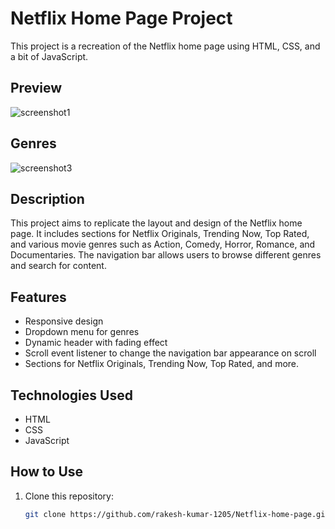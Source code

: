 # Netflix Home Page Project

This project is a recreation of the Netflix home page using HTML, CSS, and a bit of JavaScript.

## Preview
![screenshot1](https://github.com/rakesh-kumar-1205/Bharat-Intern/assets/159939704/170b9540-7f76-4d7b-9001-e061a1267025)

## Genres

![screenshot3](https://github.com/rakesh-kumar-1205/Bharat-Intern/assets/159939704/73e2379e-853c-4f3f-ac18-1e7b4f80991b)

## Description

This project aims to replicate the layout and design of the Netflix home page. It includes sections for Netflix Originals, Trending Now, Top Rated, and various movie genres such as Action, Comedy, Horror, Romance, and Documentaries. The navigation bar allows users to browse different genres and search for content.

## Features

- Responsive design
- Dropdown menu for genres
- Dynamic header with fading effect
- Scroll event listener to change the navigation bar appearance on scroll
- Sections for Netflix Originals, Trending Now, Top Rated, and more.

## Technologies Used

- HTML
- CSS
- JavaScript

## How to Use

1. Clone this repository:
   ```bash
   git clone https://github.com/rakesh-kumar-1205/Netflix-home-page.git
